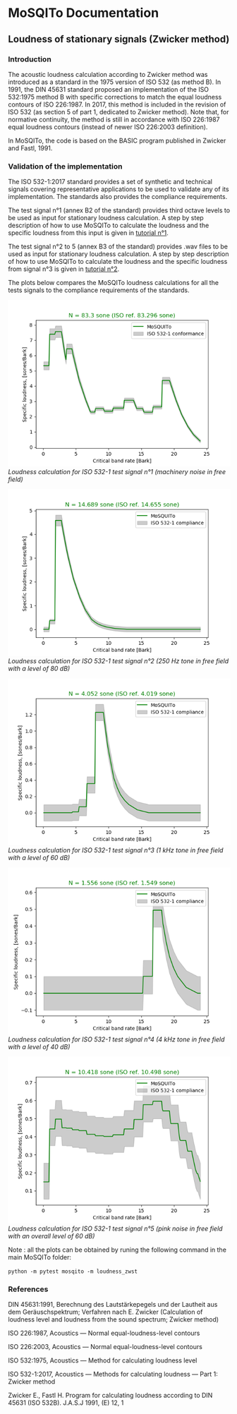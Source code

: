 # MoSQITo Documentation
## Loudness of stationary signals (Zwicker method)

### Introduction

The acoustic loudness calculation according to Zwicker method was introduced as a standard in the 1975 version of ISO 532 (as method B). In 1991, the DIN 45631 standard proposed an implementation of the ISO 532:1975 method B with specific corrections to match the equal loudness contours of ISO 226:1987. In 2017, this method is included in the revision of ISO 532 (as section 5 of part 1, dedicated to Zwicker method). Note that, for normative continuity, the method is still in accordance with ISO 226:1987 equal loudness contours (instead of newer ISO 226:2003 definition).

In MoSQITo, the code is based on the BASIC program published in Zwicker and Fastl, 1991.

### Validation of the implementation
The ISO 532-1:2017 standard provides a set of synthetic and technical signals covering representative applications to be used to validate any of its implementation. The standards also provides the compliance requirements.

The test signal n°1 (annex B2 of the standard) provides third octave levels to be used as input for stationary loudness calculation. A step by step description of how to use MoSQITo to calculate the loudness and the specific loudness from this input is given in [tutorial n°1](../tutorials/tuto1_Loudness-zwicker-from-3oct.ipynb).

The test signal n°2 to 5 (annex B3 of the standard) provides .wav files to be used as input for stationary loudness calculation. A step by step description of how to use MoSQITo to calculate the loudness and the specific loudness from signal n°3 is given in [tutorial n°2](../tutorials/tuto2_Loudness-zwicker-from-wav.ipynb).

The plots below compares the MoSQITo loudness calculations for all the tests signals to the compliance requirements of the standards. 

![](../mosqito/tests/output/test_loudness_zwicker_wav_Test_signal_1.png)
*Loudness calculation for ISO 532-1 test signal n°1 (machinery noise in free field)*

![](../mosqito/tests/output/test_loudness_zwicker_wav_Test_signal_2_(250_Hz_80_dB).png)
*Loudness calculation for ISO 532-1 test signal n°2 (250 Hz tone in free field with a level of 80 dB)*

![](../mosqito/tests/output/test_loudness_zwicker_wav_Test_signal_3_(1_kHz_60_dB).png)
*Loudness calculation for ISO 532-1 test signal n°3 (1 kHz tone in free field with a level of 60 dB)*

![](../mosqito/tests/output/test_loudness_zwicker_wav_Test_signal_4_(4_kHz_40_dB).png)
*Loudness calculation for ISO 532-1 test signal n°4 (4 kHz tone in free field with a level of 40 dB)*

![](../mosqito/tests/output/test_loudness_zwicker_wav_Test_signal_5_(pinknoise_60_dB).png)
*Loudness calculation for ISO 532-1 test signal n°5 (pink noise in free field with an overall level of 60 dB)*

Note : all the plots can be obtained by runing the following command in the main MoSQITo folder: 

```python -m pytest mosqito -m loudness_zwst``` 

### References

DIN 45631:1991, Berechnung des Lautstärkepegels und der Lautheit aus dem Geräuschspektrum; Verfahren nach E. Zwicker (Calculation of loudness level and loudness from the sound spectrum; Zwicker method)

ISO 226:1987, Acoustics — Normal equal-loudness-level contours

ISO 226:2003, Acoustics — Normal equal-loudness-level contours

ISO 532:1975, Acoustics — Method for calculating loudness level

ISO 532-1:2017, Acoustics — Methods for calculating
loudness — Part 1: Zwicker method

Zwicker E., Fastl H. Program for calculating loudness according to DIN 45631 (ISO 532B). J.A.S.J 1991, (E) 12, 1
